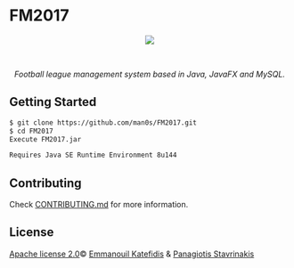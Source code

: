 # FM2017
<p align="center">
   <img src="https://i.imgur.com/IV175PU.jpg">
</p>
<br>
<i>
<p align="center">
  Football league management system based in Java, JavaFX and MySQL.
</p>
</i>

## Getting Started

```bash
$ git clone https://github.com/man0s/FM2017.git
$ cd FM2017
Execute FM2017.jar

Requires Java SE Runtime Environment 8u144
```

## Contributing

Check [CONTRIBUTING.md](CONTRIBUTING.md) for more information.

## License

[Apache license 2.0](LICENSE)© <a href="https://github.com/man0s">Emmanouil Katefidis</a> & <a href="https://github.com/Pan0sSt">Panagiotis Stavrinakis</a>

